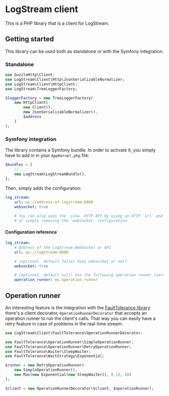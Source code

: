 # LogStream client

This is a PHP library that is a client for LogStream.

## Getting started

This library can be used both as standalone or with the Symfony integration.

### Standalone

```php
use GuzzleHttp\Client;
use LogStream\Client\Http\JsonSerializableNormalizer;
use LogStream\Client\HttpClient;
use LogStream\TreeLoggerFactory;

$loggerFactory = new TreeLoggerFactory(
    new HttpClient(
        new Client(),
        new JsonSerializableNormalizer(),
        $address
    )
);
```

### Symfony integration

The library contains a Symfony bundle. In order to activate it, you simply have to add in in your `AppKernel.php` file:

```php
$bundles = [
    // ...
    new LogStream\LogStreamBundle(),
];
```

Then, simply adds the configuration:
```yml
log_stream:
    url: ws://address-of-logstream:8080
    websocket: true

    # You can also uses the _slow_ HTTP API by using an HTTP `url` and then setting `websocket` to false
    # or simply removing the `websocket` configuration.
```

#### Configuration reference

```yml
log_stream:
    # Address of the LogStream WebSocket or API
    url: ws://logstream:8080

    # (optional, default false) Uses websocket or not?
    websocket: true

    # (optional, default null) Use the following operation runner (service ID) to decorates the client
    operation_runner: my.operation_runner
```

## Operation runner

An interesting feature is the integration with the [FaultTolerance library](https://github.com/sroze/FaultTolerance):
there's a client decorator, `OperationRunnerDecorator` that accepts an operation runner to run the client's calls. That
way you can easily have a retry feature in case of problems in the real-time stream:

```php
use LogStream\Client\FaultTolerance\OperationRunnerDecorator;

use FaultTolerance\OperationRunner\SimpleOperationRunner;
use FaultTolerance\OperationRunner\RetryOperationRunner;
use FaultTolerance\Waiter\SleepWaiter;
use FaultTolerance\WaitStrategy\Exponential;

$runner = new RetryOperationRunner(
    new SimpleOperationRunner(),
    new Max(new Exponential(new SleepWaiter(), 0.1), 10)
);

$client = new OperationRunnerDecorator($client, $operationRunner);
```
